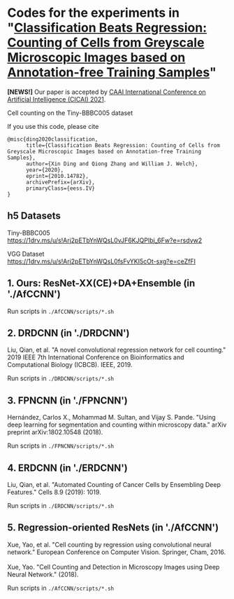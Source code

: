 # Codes for the experiments in "[Classification Beats Regression: Counting of Cells from Greyscale Microscopic Images based on Annotation-free Training Samples](https://arxiv.org/pdf/2010.14782.pdf)"

**[NEWS!]** Our paper is accepted by [CAAI International Conference on Artificial Intelligence (CICAI) 2021](https://cicai.caai.cn/#/).

Cell counting on the Tiny-BBBC005 dataset

If you use this code, please cite
```text
@misc{ding2020classification,
      title={Classification Beats Regression: Counting of Cells from Greyscale Microscopic Images based on Annotation-free Training Samples},
      author={Xin Ding and Qiong Zhang and William J. Welch},
      year={2020},
      eprint={2010.14782},
      archivePrefix={arXiv},
      primaryClass={eess.IV}
}
```


## h5 Datasets
Tiny-BBBC005 <br />
https://1drv.ms/u/s!Arj2pETbYnWQsL0vJF6KJQPIbj_6Fw?e=rsdvw2

VGG Dataset <br />
https://1drv.ms/u/s!Arj2pETbYnWQsL0fsFvYKI5cOt-sxg?e=ceZfFI


## 1. Ours: ResNet-XX(CE)+DA+Ensemble (in './AfCCNN') <br />
Run scripts in `./AfCCNN/scripts/*.sh`

## 2. DRDCNN (in './DRDCNN') <br />
Liu, Qian, et al. "A novel convolutional regression network for cell counting." 2019 IEEE 7th International Conference on Bioinformatics and Computational Biology (ICBCB). IEEE, 2019. <br />

Run scripts in `./DRDCNN/scripts/*.sh`

## 3. FPNCNN (in './FPNCNN') <br />
Hernández, Carlos X., Mohammad M. Sultan, and Vijay S. Pande. "Using deep learning for segmentation and counting within microscopy data." arXiv preprint arXiv:1802.10548 (2018). <br />

Run scripts in `./FPNCNN/scripts/*.sh`

## 4. ERDCNN (in './ERDCNN') <br />
Liu, Qian, et al. "Automated Counting of Cancer Cells by Ensembling Deep Features." Cells 8.9 (2019): 1019. <br />

Run scripts in `./ERDCNN/scripts/*.sh`

## 5. Regression-oriented ResNets (in './AfCCNN') <br />
Xue, Yao, et al. "Cell counting by regression using convolutional neural network." European Conference on Computer Vision. Springer, Cham, 2016. <br />  
Xue, Yao. "Cell Counting and Detection in Microscopy Images using Deep Neural Network." (2018). <br />

Run scripts in `./AfCCNN/scripts/*.sh`
